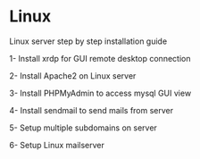 # Linux
Linux server step by step installation guide

  1- Install xrdp for GUI remote desktop connection
  
  2- Install Apache2 on Linux server
  
  3- Install PHPMyAdmin to access mysql GUI view
  
  4- Install sendmail to send mails from server
  
  5- Setup multiple subdomains on server
  
  6- Setup Linux mailserver
